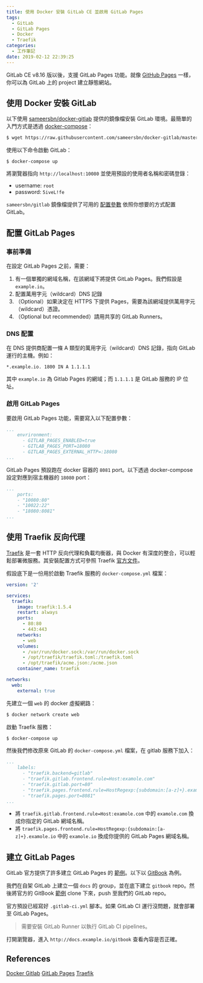 ```yaml
---
title: 使用 Docker 安裝 GitLab CE 並啟用 GitLab Pages
tags:
  - GitLab
  - GitLab Pages
  - Docker
  - Traefik
categories:
  - 工作筆記
date: 2019-02-12 22:39:25
---
```


GitLab CE v8.16 版以後，支援 GitLab Pages 功能。就像 [GitHub Pages](https://pages.github.com/) 一樣，你可以為 GitLab 上的 project 建立靜態網站。

<!-- more -->

## 使用 Docker 安裝 GitLab

以下使用 [sameersbn/docker-gitlab](https://github.com/sameersbn/docker-gitlab) 提供的鏡像檔安裝 GitLab 環境。最簡單的入門方式是透過 [docker-compose](https://docs.docker.com/compose/)：

```bash
$ wget https://raw.githubusercontent.com/sameersbn/docker-gitlab/master/docker-compose.yml
```

使用以下命令啟動 GitLab：

```
$ docker-compose up
```

將瀏覽器指向 `http://localhost:10080` 並使用預設的使用者名稱和密碼登錄：

* username: `root`
* password: `5iveL!fe`

`sameersbn/gitlab` 鏡像檔提供了可用的 [配置參數](https://github.com/sameersbn/docker-gitlab#available-configuration-parameters) 依照你想要的方式配置 GitLab。

## 配置 GitLab Pages

### 事前準備

在設定 GitLab Pages 之前，需要：

1. 有一個單獨的網域名稱，在該網域下將提供 GitLab Pages。我們假設是 `example.io`。
2. 配置萬用字元（wildcard）DNS 記錄
3. （Optional）如果決定在 HTTPS 下提供 Pages，需要為該網域提供萬用字元（wildcard）憑證。
4. （Optional but recommended）請用共享的 GitLab Runners。

### DNS 配置

在 DNS 提供商配置一條 A 類型的萬用字元（wildcard）DNS 記錄，指向 GitLab 運行的主機。例如：

```
*.example.io. 1800 IN A 1.1.1.1
```

其中 `example.io` 為 Gitlab Pages 的網域；而 `1.1.1.1` 是 GitLab 服務的 IP 位址。

### 啟用 GitLab Pages

要啟用 GitLab Pages 功能，需要寫入以下配置參數：

```yml docker-compose.yml
...
    envrironment:
      - GITLAB_PAGES_ENABLED=true
      - GITLAB_PAGES_PORT=18080
      - GITLAB_PAGES_EXTERNAL_HTTP=:18080
...
```

GitLab Pages 預設跑在 docker 容器的 `8081` port。以下透過 docker-compose 設定對應到宿主機器的 `18080` port：

```yml docker-compose.yml
...
    ports:
    - "10080:80"
    - "10022:22"
    - "18080:8081"
...
```

## 使用 Traefik 反向代理

[Traefik](https://traefik.io/) 是一套 HTTP 反向代理和負載均衡器，與 Docker 有深度的整合，可以輕鬆部署微服務。其安裝配置方式可參照 Traefik [官方文件](https://docs.traefik.io/user-guide/docker-and-lets-encrypt/)。

假設底下是一份用於啟動 Traefik 服務的 `docker-compose.yml` 檔案：

```yml docker-compose.yml
version: '2'

services:
  traefik:
    image: traefik:1.5.4
    restart: always
    ports:
      - 80:80
      - 443:443
    networks:
      - web
    volumes:
      - /var/run/docker.sock:/var/run/docker.sock
      - /opt/traefik/traefik.toml:/traefik.toml
      - /opt/traefik/acme.json:/acme.json
    container_name: traefik

networks:
  web:
    external: true
```

先建立一個 `web` 的 docker 虛擬網路：

```bash
$ docker network create web
```

啟動 Traefik 服務：

```bash
$ docker-compose up
```

然後我們修改原來 GitLab 的 `docker-compose.yml` 檔案，在 gitlab 服務下加入：

```yml docker-compose.yml
...
    labels:
      - "traefik.backend=gitlab"
      - "traefik.gitlab.frontend.rule=Host:examole.com"
      - "traefik.gitlab.port=80"
      - "traefik.pages.frontend.rule=HostRegexp:{subdomain:[a-z]+}.examole.io"
      - "traefik.pages.port=8081"
...
```

* 將 `traefik.gitlab.frontend.rule=Host:examole.com` 中的 `examole.com` 換成你指定的 GitLab 網域名稱。
* 將 `traefik.pages.frontend.rule=HostRegexp:{subdomain:[a-z]+}.examole.io` 中的 `examole.io` 換成你提供的 GitLab Pages 網域名稱。

## 建立 GitLab Pages

GitLab 官方提供了許多建立 GitLab Pages 的 [範例](https://gitlab.com/pages)。以下以 [GitBook](https://github.com/GitbookIO/gitbook) 為例。

我們在自架 GitLab 上建立一個 `docs` 的 group，並在底下建立 `gitbook` repo。然後將官方的 GitBook [範例](https://gitlab.com/pages/gitbook) clone 下來，push 至我們的 GitLab repo。

官方預設已經寫好 `.gitlab-ci.yml` 腳本。如果 GitLab CI 運行沒問題，就會部署至 GitLab Pages。

> 需要安裝 GitLab Runner 以執行 GitLab CI pipelines。

打開瀏覽器，進入 `http://docs.example.io/gitbook` 查看內容是否正確。

## References

[Docker Gitlab](http://www.damagehead.com/docker-gitlab/)
[GitLab Pages](https://docs.gitlab.com/ce/user/project/pages/index.html)
[Traefik](https://traefik.io/)